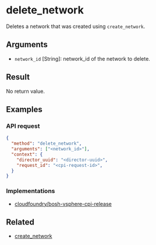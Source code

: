 # delete_network

Deletes a network that was created using `create_network`.

## Arguments

* `network_id` [String]: network_id of the network to delete.


## Result

No return value.


## Examples

### API request

```json
{
  "method": "delete_network",
  "arguments": ["<network_id>"],
  "context": {
    "director_uuid": "<director-uuid>",
    "request_id": "<cpi-request-id>",
  }
}
```


### Implementations

 * [cloudfoundry/bosh-vsphere-cpi-release](https://github.com/cloudfoundry/bosh-vsphere-cpi-release/blob/master/src/vsphere_cpi/lib/cloud/vsphere/cloud.rb#L727-L731)


## Related

 * [create_network](create-network.md)
